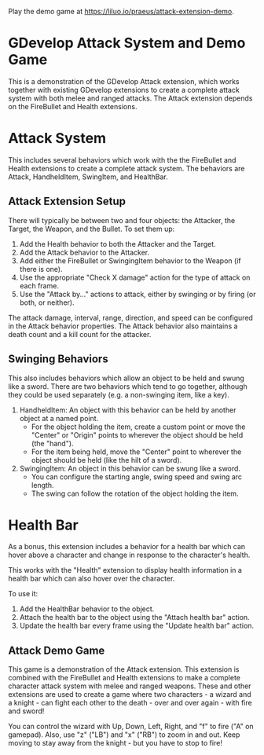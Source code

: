Play the demo game at https://liluo.io/praeus/attack-extension-demo.

# GDevelop Attack System and Demo Game
This is a demonstration of the GDevelop Attack extension, which works together with existing GDevelop extensions to create a complete attack system with both melee and ranged attacks. The Attack extension depends on the FireBullet and Health extensions.

# Attack System

This includes several behaviors which work with the the FireBullet and Health extensions to create a complete attack system. The behaviors are Attack, HandheldItem, SwingItem, and HealthBar.

## Attack Extension Setup
There will typically be between two and four objects: the Attacker, the Target, the Weapon, and the Bullet. To set them up:
1. Add the Health behavior to both the Attacker and the Target.
2. Add the Attack behavior to the Attacker.
3. Add either the FireBullet or SwingingItem behavior to the Weapon (if there is one).
4. Use the appropriate "Check X damage" action for the type of attack on each frame.
5. Use the "Attack by..." actions to attack, either by swinging or by firing (or both, or neither).

The attack damage, interval, range, direction, and speed can be configured in the Attack behavior properties. The Attack behavior also maintains a death count and a kill count for the attacker.

## Swinging Behaviors

This also includes behaviors which allow an object to be held and swung like a sword. There are two behaviors which tend to go together, although they could be used separately (e.g. a non-swinging item, like a key).

1. HandheldItem: An object with this behavior can be held by another object at a named point.
    - For the object holding the item, create a custom point or move the "Center" or "Origin" points to wherever the object should be held (the "hand"). 
    - For the item being held, move the "Center" point to wherever the object should be held (like the hilt of a sword).
2. SwingingItem: An object in this behavior can be swung like a sword.
    - You can configure the starting angle, swing speed and swing arc length.
    - The swing can follow the rotation of the object holding the item.

# Health Bar

As a bonus, this extension includes a behavior for a health bar which can hover above a character and change in response to the character's health.

This works with the "Health" extension to display health information in a health bar which can also hover over the character. 

To use it:
1. Add the HealthBar behavior to the object.
2. Attach the health bar to the object using the "Attach health bar" action.
3. Update the health bar every frame using the "Update health bar" action.

## Attack Demo Game
This game is a demonstration of the Attack extension. This extension is combined with the FireBullet and Health extensions to make a complete character attack system with melee and ranged weapons. These and other extensions are used to create a game where two characters - a wizard and a knight - can fight each other to the death - over and over again - with fire and sword!

You can control the wizard with Up, Down, Left, Right, and "f" to fire ("A" on gamepad). Also, use "z" ("LB") and "x" ("RB") to zoom in and out. Keep moving to stay away from the knight - but you have to stop to fire!
